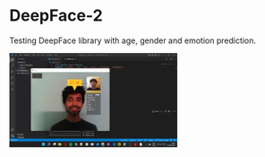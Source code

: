 # DeepFace-2
Testing DeepFace library with age, gender and emotion prediction.

<img
  src="/assets/Screenshot-2022-05-22.jpg"
  alt="DeepFace"
  title="DeepFace"
  style="display: inline-block; margin: 0 auto; max-width: 300px">
